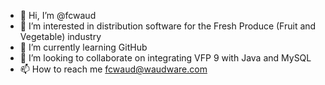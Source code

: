 - 👋 Hi, I’m @fcwaud
- 👀 I’m interested in distribution software for the Fresh Produce (Fruit and Vegetable) industry
- 🌱 I’m currently learning GitHub
- 💞️ I’m looking to collaborate on integrating VFP 9 with Java and MySQL
- 📫 How to reach me fcwaud@waudware.com

<!---
fcwaud/fcwaud is a ✨ special ✨ repository because its `README.md` (this file) appears on your GitHub profile.
You can click the Preview link to take a look at your changes.
--->
